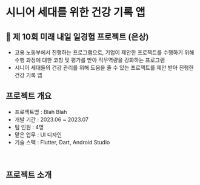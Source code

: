 # 시니어 세대를 위한 건강 기록 앱

## 🥈 제 10회 미래 내일 일경험 프로젝트 (은상)
- 고용 노동부에서 진행하는 프로그램으로, 기업이 제안한 프로젝트를 수행하기 위해 수행 과정에 대한 코칭 및 평가를 받아 직무역량을 강화하는 프로그램
- 시니어 세대들의 건강 관리를 위해 도움을 줄 수 있는 프로젝트를 제안 받아 진행한 건강 기록 앱

## 프로젝트 개요
- 프로젝트명 : Blah Blah
- 개발 기간 : 2023.06 ~ 2023.07
- 팀 인원 : 4명
- 맡은 업무 : UI 디자인
- 기술 스택 : Flutter, Dart, Android Studio
<br>

## 프로젝트 소개

